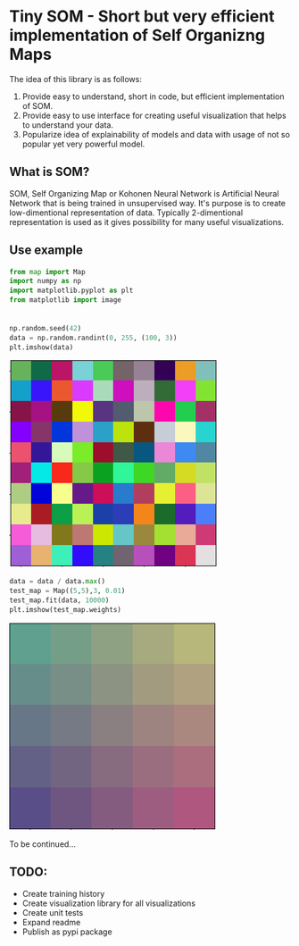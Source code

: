 # Tiny SOM - Short but very efficient implementation of Self Organizng Maps

The idea of this library is as follows:

1. Provide easy to understand, short in code, but efficient implementation of SOM.
2. Provide easy to use interface for creating useful visualization that helps to understand your data.
3. Popularize idea of explainability of models and data with usage of not so popular yet very powerful model.

## What is SOM?

SOM, Self Organizing Map or Kohonen Neural Network is Artificial Neural Network that is being trained in unsupervised way.
It's purpose is to create low-dimentional representation of data. Typically 2-dimentional representation is used as it gives possibility for many useful visualizations.



## Use example

```python
from map import Map
import numpy as np
import matplotlib.pyplot as plt
from matplotlib import image


np.random.seed(42)
data = np.random.randint(0, 255, (100, 3))
plt.imshow(data)
```
![Random Colors](images/random_colors.PNG)
```python
data = data / data.max()
test_map = Map((5,5),3, 0.01)
test_map.fit(data, 10000)
plt.imshow(test_map.weights)
```
![Gradient](images/gradient.PNG)


To be continued...


## TODO:

- Create training history 
- Create visualization library for all visualizations
- Create unit tests
- Expand readme
- Publish as pypi package